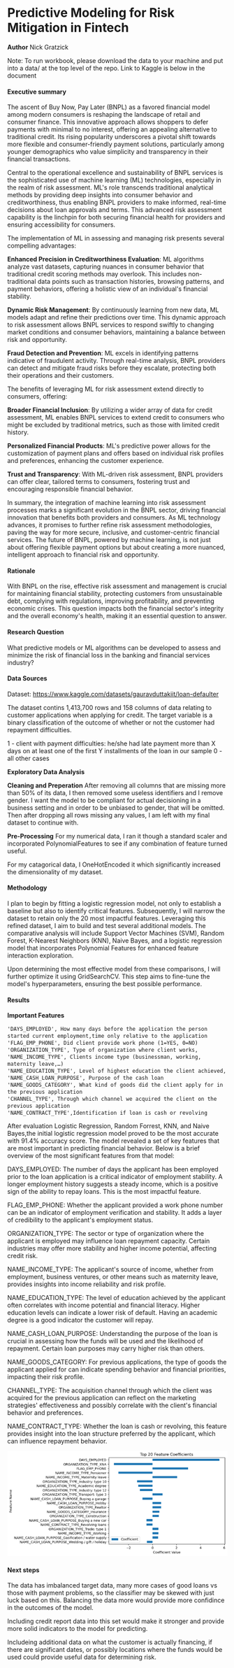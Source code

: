 # Predictive Modeling for Risk Mitigation in Fintech

**Author**
Nick Gratzick

Note: To run workbook, please download the data to your machine and put into a data/ at the top level of the repo. Link to Kaggle is below in the document

#### Executive summary
The ascent of Buy Now, Pay Later (BNPL) as a favored financial model among modern consumers is reshaping the landscape of retail and consumer finance. This innovative approach allows shoppers to defer payments with minimal to no interest, offering an appealing alternative to traditional credit. Its rising popularity underscores a pivotal shift towards more flexible and consumer-friendly payment solutions, particularly among younger demographics who value simplicity and transparency in their financial transactions.

Central to the operational excellence and sustainability of BNPL services is the sophisticated use of machine learning (ML) technologies, especially in the realm of risk assessment. ML's role transcends traditional analytical methods by providing deep insights into consumer behavior and creditworthiness, thus enabling BNPL providers to make informed, real-time decisions about loan approvals and terms. This advanced risk assessment capability is the linchpin for both securing financial health for providers and ensuring accessibility for consumers.

The implementation of ML in assessing and managing risk presents several compelling advantages:

**Enhanced Precision in Creditworthiness Evaluation**: ML algorithms analyze vast datasets, capturing nuances in consumer behavior that traditional credit scoring methods may overlook. This includes non-traditional data points such as transaction histories, browsing patterns, and payment behaviors, offering a holistic view of an individual's financial stability.

**Dynamic Risk Management**: By continuously learning from new data, ML models adapt and refine their predictions over time. This dynamic approach to risk assessment allows BNPL services to respond swiftly to changing market conditions and consumer behaviors, maintaining a balance between risk and opportunity.

**Fraud Detection and Prevention**: ML excels in identifying patterns indicative of fraudulent activity. Through real-time analysis, BNPL providers can detect and mitigate fraud risks before they escalate, protecting both their operations and their customers.

The benefits of leveraging ML for risk assessment extend directly to consumers, offering:

**Broader Financial Inclusion**: By utilizing a wider array of data for credit assessment, ML enables BNPL services to extend credit to consumers who might be excluded by traditional metrics, such as those with limited credit history.

**Personalized Financial Products**: ML's predictive power allows for the customization of payment plans and offers based on individual risk profiles and preferences, enhancing the customer experience.

**Trust and Transparency**: With ML-driven risk assessment, BNPL providers can offer clear, tailored terms to consumers, fostering trust and encouraging responsible financial behavior.

In summary, the integration of machine learning into risk assessment processes marks a significant evolution in the BNPL sector, driving financial innovation that benefits both providers and consumers. As ML technology advances, it promises to further refine risk assessment methodologies, paving the way for more secure, inclusive, and customer-centric financial services. The future of BNPL, powered by machine learning, is not just about offering flexible payment options but about creating a more nuanced, intelligent approach to financial risk and opportunity.


#### Rationale
With BNPL on the rise, effective risk assessment and management is crucial for maintaining financial stability, protecting customers from unsustainable debt, complying with regulations, improving profitability, and preventing economic crises. This question impacts both the financial sector's integrity and the overall economy's health, making it an essential question to answer.

#### Research Question
What predictive models or ML algorithms can be developed to assess and minimize the risk of financial loss in the banking and financial services industry?

#### Data Sources
Dataset: https://www.kaggle.com/datasets/gauravduttakiit/loan-defaulter

The dataset contins 1,413,700 rows and 158 columns of data relating to customer applications when applying for credit. The target variable is a binary classification of the outcome of whether or not the customer had repayment difficulties.

1 - client with payment difficulties: he/she had late payment more than X days on at least one of the first Y installments of the loan in our sample 
0 - all other cases

**Exploratory Data Analysis**


**Cleaning and Preperation**
After removing all columns that are missing more than 50% of its data, I then removed some useless identifiers and I remove gender. I want the model to be compliant for actual decisioning in a business setting and in order to be unbiased to gender, that will be omitted. Then after dropping all rows missing any values, I am left with my final dataset to continue with.

**Pre-Processing**
For my numerical data, I ran it though a standard scaler and incorporated PolynomialFeatures to see if any combination of feature turned useful. 

For my catagorical data, I OneHotEncoded it which significantly increased the dimensionality of my dataset.

#### Methodology
I plan to begin by fitting a logistic regression model, not only to establish a baseline but also to identify critical features. Subsequently, I will narrow the dataset to retain only the 20 most impactful features. Leveraging this refined dataset, I aim to build and test several additional models. The comparative analysis will include Support Vector Machines (SVM), Random Forest, K-Nearest Neighbors (KNN), Naive Bayes, and a logistic regression model that incorporates Polynomial Features for enhanced feature interaction exploration.

Upon determining the most effective model from these comparisons, I will further optimize it using GridSearchCV. This step aims to fine-tune the model's hyperparameters, ensuring the best possible performance.

#### Results

**Important Features**

    'DAYS_EMPLOYED', How many days before the application the person started current employment,time only relative to the application
    'FLAG_EMP_PHONE', Did client provide work phone (1=YES, 0=NO)
    'ORGANIZATION_TYPE', Type of organization where client works,
    'NAME_INCOME_TYPE', Clients income type (businessman, working, maternity leave,…)
    'NAME_EDUCATION_TYPE', Level of highest education the client achieved,
    'NAME_CASH_LOAN_PURPOSE', Purpose of the cash loan
    'NAME_GOODS_CATEGORY', What kind of goods did the client apply for in the previous application
    'CHANNEL_TYPE', Through which channel we acquired the client on the previous application
    'NAME_CONTRACT_TYPE',Identification if loan is cash or revolving

After evaluation Logistic Regression, Random Forrest, KNN, and Naive Bayes,the initial logistic regression model proved to be the most accurate with 91.4% accuracy score. The model revealed a set of key features that are most important in predicting financial behavior. Below is a brief overview of the most significant features from that model:

DAYS_EMPLOYED: The number of days the applicant has been employed prior to the loan application is a critical indicator of employment stability. A longer employment history suggests a steady income, which is a positive sign of the ability to repay loans. This is the most impactful feature.

FLAG_EMP_PHONE: Whether the applicant provided a work phone number can be an indicator of employment verification and stability. It adds a layer of credibility to the applicant's employment status.

ORGANIZATION_TYPE: The sector or type of organization where the applicant is employed may influence loan repayment capacity. Certain industries may offer more stability and higher income potential, affecting credit risk.

NAME_INCOME_TYPE: The applicant's source of income, whether from employment, business ventures, or other means such as maternity leave, provides insights into income reliability and risk profile.

NAME_EDUCATION_TYPE: The level of education achieved by the applicant often correlates with income potential and financial literacy. Higher education levels can indicate a lower risk of default. Having an academic degree is a good indicator the customer will repay.

NAME_CASH_LOAN_PURPOSE: Understanding the purpose of the loan is crucial in assessing how the funds will be used and the likelihood of repayment. Certain loan purposes may carry higher risk than others.

NAME_GOODS_CATEGORY: For previous applications, the type of goods the applicant applied for can indicate spending behavior and financial priorities, impacting their risk profile.

CHANNEL_TYPE: The acquisition channel through which the client was acquired for the previous application can reflect on the marketing strategies' effectiveness and possibly correlate with the client's financial behavior and preferences.

NAME_CONTRACT_TYPE: Whether the loan is cash or revolving, this feature provides insight into the loan structure preferred by the applicant, which can influence repayment behavior.

![Top 20 Features](imgs/top_20_features.png "Top 20 Features")


#### Next steps
The data has imbalanced target data, many more cases of good loans vs those with payment problems, so the classifier may be skewed with just luck based on this. Balancing the data more would provide more confidince in the outcomes of the model.

Including credit report data into this set would make it stronger and provide more solid indicators to the model for predicting.

Includeing additional data on what the customer is actually financing, if there are significant dates, or possibly locations where the funds would be used could provide useful data for determining risk.
